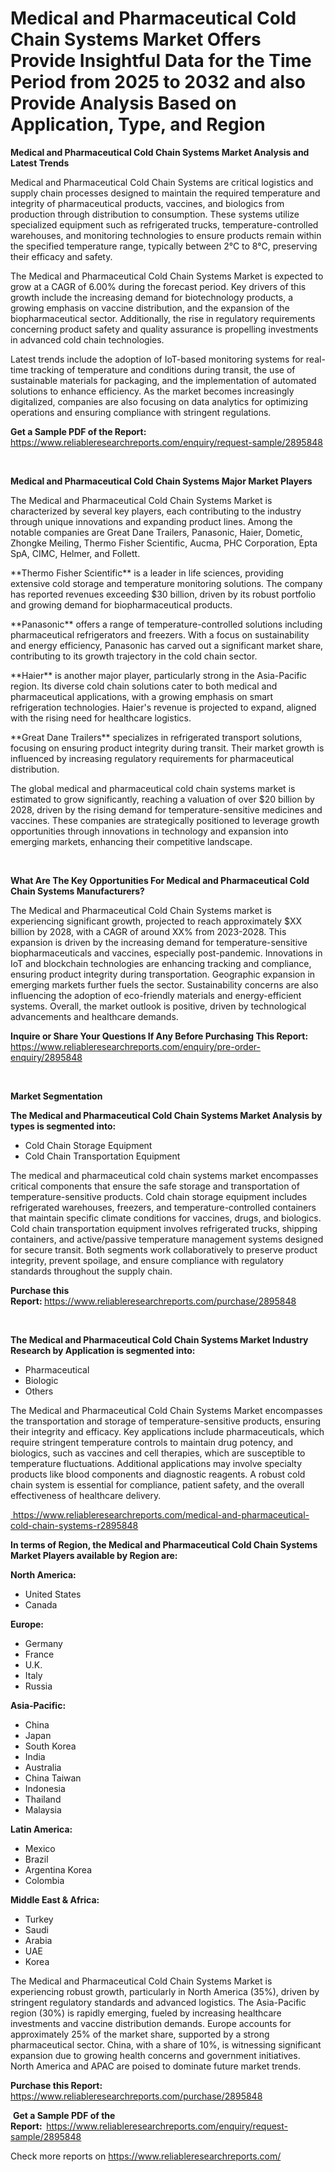 <p><h1>Medical and Pharmaceutical Cold Chain Systems Market Offers Provide Insightful Data for the Time Period from 2025 to 2032 and also Provide Analysis Based on Application, Type, and Region</h1></p><p><strong>Medical and Pharmaceutical Cold Chain Systems Market Analysis and Latest Trends</strong></p>
<p><p>Medical and Pharmaceutical Cold Chain Systems are critical logistics and supply chain processes designed to maintain the required temperature and integrity of pharmaceutical products, vaccines, and biologics from production through distribution to consumption. These systems utilize specialized equipment such as refrigerated trucks, temperature-controlled warehouses, and monitoring technologies to ensure products remain within the specified temperature range, typically between 2°C to 8°C, preserving their efficacy and safety.</p><p>The Medical and Pharmaceutical Cold Chain Systems Market is expected to grow at a CAGR of 6.00% during the forecast period. Key drivers of this growth include the increasing demand for biotechnology products, a growing emphasis on vaccine distribution, and the expansion of the biopharmaceutical sector. Additionally, the rise in regulatory requirements concerning product safety and quality assurance is propelling investments in advanced cold chain technologies.</p><p>Latest trends include the adoption of IoT-based monitoring systems for real-time tracking of temperature and conditions during transit, the use of sustainable materials for packaging, and the implementation of automated solutions to enhance efficiency. As the market becomes increasingly digitalized, companies are also focusing on data analytics for optimizing operations and ensuring compliance with stringent regulations.</p></p>
<p><strong>Get a Sample PDF of the Report:&nbsp;</strong> <a href="https://www.reliableresearchreports.com/enquiry/request-sample/2895848?utm_campaign=2290&utm_medium=2&utm_source=Github&utm_content=ia&utm_term=15032025&utm_id=medical-and-pharmaceutical-cold-chain-systems">https://www.reliableresearchreports.com/enquiry/request-sample/2895848</a></p>
<p>&nbsp;</p>
<p><strong>Medical and Pharmaceutical Cold Chain Systems Major Market Players</strong></p>
<p><p>The Medical and Pharmaceutical Cold Chain Systems Market is characterized by several key players, each contributing to the industry through unique innovations and expanding product lines. Among the notable companies are Great Dane Trailers, Panasonic, Haier, Dometic, Zhongke Meiling, Thermo Fisher Scientific, Aucma, PHC Corporation, Epta SpA, CIMC, Helmer, and Follett.</p><p>**Thermo Fisher Scientific** is a leader in life sciences, providing extensive cold storage and temperature monitoring solutions. The company has reported revenues exceeding $30 billion, driven by its robust portfolio and growing demand for biopharmaceutical products.</p><p>**Panasonic** offers a range of temperature-controlled solutions including pharmaceutical refrigerators and freezers. With a focus on sustainability and energy efficiency, Panasonic has carved out a significant market share, contributing to its growth trajectory in the cold chain sector.</p><p>**Haier** is another major player, particularly strong in the Asia-Pacific region. Its diverse cold chain solutions cater to both medical and pharmaceutical applications, with a growing emphasis on smart refrigeration technologies. Haier's revenue is projected to expand, aligned with the rising need for healthcare logistics.</p><p>**Great Dane Trailers** specializes in refrigerated transport solutions, focusing on ensuring product integrity during transit. Their market growth is influenced by increasing regulatory requirements for pharmaceutical distribution.</p><p>The global medical and pharmaceutical cold chain systems market is estimated to grow significantly, reaching a valuation of over $20 billion by 2028, driven by the rising demand for temperature-sensitive medicines and vaccines. These companies are strategically positioned to leverage growth opportunities through innovations in technology and expansion into emerging markets, enhancing their competitive landscape.</p></p>
<p>&nbsp;</p>
<p><strong>What Are The Key Opportunities For Medical and Pharmaceutical Cold Chain Systems Manufacturers?</strong></p>
<p><p>The Medical and Pharmaceutical Cold Chain Systems market is experiencing significant growth, projected to reach approximately $XX billion by 2028, with a CAGR of around XX% from 2023-2028. This expansion is driven by the increasing demand for temperature-sensitive biopharmaceuticals and vaccines, especially post-pandemic. Innovations in IoT and blockchain technologies are enhancing tracking and compliance, ensuring product integrity during transportation. Geographic expansion in emerging markets further fuels the sector. Sustainability concerns are also influencing the adoption of eco-friendly materials and energy-efficient systems. Overall, the market outlook is positive, driven by technological advancements and healthcare demands.</p></p>
<p><strong>Inquire or Share Your Questions If Any Before Purchasing This Report:</strong> <a href="https://www.reliableresearchreports.com/enquiry/pre-order-enquiry/2895848?utm_campaign=2290&utm_medium=2&utm_source=Github&utm_content=ia&utm_term=15032025&utm_id=medical-and-pharmaceutical-cold-chain-systems">https://www.reliableresearchreports.com/enquiry/pre-order-enquiry/2895848</a></p>
<p>&nbsp;</p>
<p><strong>Market Segmentation</strong></p>
<p><strong>The Medical and Pharmaceutical Cold Chain Systems Market Analysis by types is segmented into:</strong></p>
<p><ul><li>Cold Chain Storage Equipment</li><li>Cold Chain Transportation Equipment</li></ul></p>
<p><p>The medical and pharmaceutical cold chain systems market encompasses critical components that ensure the safe storage and transportation of temperature-sensitive products. Cold chain storage equipment includes refrigerated warehouses, freezers, and temperature-controlled containers that maintain specific climate conditions for vaccines, drugs, and biologics. Cold chain transportation equipment involves refrigerated trucks, shipping containers, and active/passive temperature management systems designed for secure transit. Both segments work collaboratively to preserve product integrity, prevent spoilage, and ensure compliance with regulatory standards throughout the supply chain.</p></p>
<p><strong>Purchase this Report:&nbsp;</strong><a href="https://www.reliableresearchreports.com/purchase/2895848?utm_campaign=2290&utm_medium=2&utm_source=Github&utm_content=ia&utm_term=15032025&utm_id=medical-and-pharmaceutical-cold-chain-systems">https://www.reliableresearchreports.com/purchase/2895848</a></p>
<p>&nbsp;</p>
<p><strong>The Medical and Pharmaceutical Cold Chain Systems Market Industry Research by Application is segmented into:</strong></p>
<p><ul><li>Pharmaceutical</li><li>Biologic</li><li>Others</li></ul></p>
<p><p>The Medical and Pharmaceutical Cold Chain Systems Market encompasses the transportation and storage of temperature-sensitive products, ensuring their integrity and efficacy. Key applications include pharmaceuticals, which require stringent temperature controls to maintain drug potency, and biologics, such as vaccines and cell therapies, which are susceptible to temperature fluctuations. Additional applications may involve specialty products like blood components and diagnostic reagents. A robust cold chain system is essential for compliance, patient safety, and the overall effectiveness of healthcare delivery.</p></p>
<p><a href="https://www.reliableresearchreports.com/medical-and-pharmaceutical-cold-chain-systems-r2895848?utm_campaign=2290&utm_medium=2&utm_source=Github&utm_content=ia&utm_term=15032025&utm_id=medical-and-pharmaceutical-cold-chain-systems">&nbsp;https://www.reliableresearchreports.com/medical-and-pharmaceutical-cold-chain-systems-r2895848</a></p>
<p><strong>In terms of Region, the Medical and Pharmaceutical Cold Chain Systems Market Players available by Region are:</strong></p>
<p>
    <p> <strong> North America: </strong>
        <ul>
            <li>United States</li>
            <li>Canada</li>
        </ul>
        </p> 
    <p> <strong> Europe: </strong>
        <ul>
            <li>Germany</li>
            <li>France</li>
            <li>U.K.</li>
            <li>Italy</li>
            <li>Russia</li>
        </ul>
        </p> 
    <p> <strong> Asia-Pacific: </strong>
        <ul>
            <li>China</li>
            <li>Japan</li>
            <li>South Korea</li>
            <li>India</li>
            <li>Australia</li>
            <li>China Taiwan</li>
            <li>Indonesia</li>
            <li>Thailand</li>
            <li>Malaysia</li>
        </ul>
        </p> 
    <p> <strong> Latin America: </strong>
        <ul>
            <li>Mexico</li>
            <li>Brazil</li>
            <li>Argentina Korea</li>
            <li>Colombia</li>
        </ul>
        </p> 
    <p> <strong> Middle East & Africa: </strong>
        <ul>
            <li>Turkey</li>
            <li>Saudi</li>
            <li>Arabia</li>
            <li>UAE</li>
            <li>Korea</li>
        </ul>
    </p>
    </p>
<p><p>The Medical and Pharmaceutical Cold Chain Systems Market is experiencing robust growth, particularly in North America (35%), driven by stringent regulatory standards and advanced logistics. The Asia-Pacific region (30%) is rapidly emerging, fueled by increasing healthcare investments and vaccine distribution demands. Europe accounts for approximately 25% of the market share, supported by a strong pharmaceutical sector. China, with a share of 10%, is witnessing significant expansion due to growing health concerns and government initiatives. North America and APAC are poised to dominate future market trends.</p></p>
<p><strong>Purchase this Report: </strong><a href="https://www.reliableresearchreports.com/purchase/2895848?utm_campaign=2290&utm_medium=2&utm_source=Github&utm_content=ia&utm_term=15032025&utm_id=medical-and-pharmaceutical-cold-chain-systems">https://www.reliableresearchreports.com/purchase/2895848</a></p>
<p>&nbsp;<strong>Get a Sample PDF of the Report:&nbsp;&nbsp;</strong><a href="https://www.reliableresearchreports.com/enquiry/request-sample/2895848?utm_campaign=2290&utm_medium=2&utm_source=Github&utm_content=ia&utm_term=15032025&utm_id=medical-and-pharmaceutical-cold-chain-systems">https://www.reliableresearchreports.com/enquiry/request-sample/2895848</a></p>
<p><strong></strong></p>
<p>Check more reports on <a href="https://www.reliableresearchreports.com/?utm_campaign=2290&utm_medium=2&utm_source=Github&utm_content=ia&utm_term=15032025&utm_id=medical-and-pharmaceutical-cold-chain-systems">https://www.reliableresearchreports.com/</a></p>
